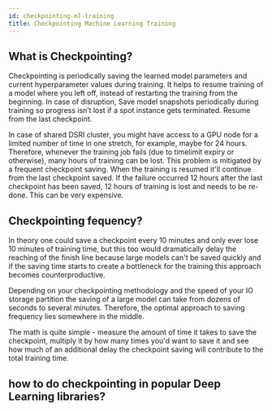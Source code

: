 ```yaml
---
id: checkpointing-ml-training
title: Checkpointing Machine Learning Training
---
```

## What is Checkpointing?
Checkpointing is periodically saving the learned model parameters and current hyperparameter values during training. It helps to resume training of a model where you left off, instead of restarting the training from the beginning.
In case of disruption, Save model snapshots periodically during training so progress isn’t lost if a spot instance gets terminated. Resume from the last checkpoint.

In case of shared DSRI cluster, you might have access to a GPU node for a limited number of time in one stretch, for example, maybe for 24 hours. 
Therefore, whenever the training job fails (due to timelimit expiry or otherwise), many hours of training can be lost. This problem is mitigated by a frequent checkpoint saving. When the training is resumed it'll continue from the last checkpoint saved. If the failure occurred 12 hours after the last checkpoint has been saved, 12 hours of training is lost and needs to be re-done. This can be very expensive.

## Checkpointing fequency?
In theory one could save a checkpoint every 10 minutes and only ever lose 10 minutes of training time, but this too would dramatically delay the reaching of the finish line because large models can't be saved quickly and if the saving time starts to create a bottleneck for the training this approach becomes counterproductive.

Depending on your checkpointing methodology and the speed of your IO storage partition the saving of a large model can take from dozens of seconds to several minutes. Therefore, the optimal approach to saving frequency lies somewhere in the middle.

The math is quite simple - measure the amount of time it takes to save the checkpoint, multiply it by how many times you'd want to save it and see how much of an additional delay the checkpoint saving will contribute to the total training time.


## how to do checkpointing in popular Deep Learning libraries?
